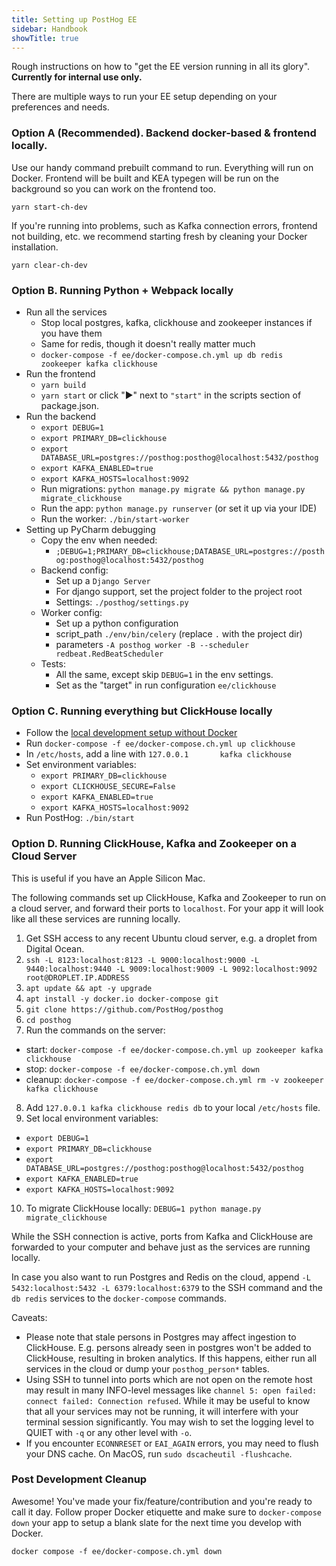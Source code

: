 ```yaml
---
title: Setting up PostHog EE
sidebar: Handbook
showTitle: true
---
```


Rough instructions on how to "get the EE version running in all its glory". **Currently for internal use only.**


There are multiple ways to run your EE setup depending on your preferences and needs.

### Option A (Recommended). Backend docker-based & frontend locally.
Use our handy command prebuilt command to run. Everything will run on Docker. Frontend will be built and KEA typegen will be run on the background so you can work on the frontend too.

```
yarn start-ch-dev
```

If you're running into problems, such as Kafka connection errors, frontend not building, etc. we recommend starting fresh by cleaning your Docker installation.

```
yarn clear-ch-dev
```
### Option B. Running Python + Webpack locally
- Run all the services
  - Stop local postgres, kafka, clickhouse and zookeeper instances if you have them
  - Same for redis, though it doesn't really matter much
  - `docker-compose -f ee/docker-compose.ch.yml up db redis zookeeper kafka clickhouse`
- Run the frontend
  - `yarn build`
  - `yarn start` or click "▶️" next to `"start"` in the scripts section of package.json.
- Run the backend
  - `export DEBUG=1`
  - `export PRIMARY_DB=clickhouse`
  - `export DATABASE_URL=postgres://posthog:posthog@localhost:5432/posthog`
  - `export KAFKA_ENABLED=true`
  - `export KAFKA_HOSTS=localhost:9092`
  - Run migrations: `python manage.py migrate && python manage.py migrate_clickhouse`
  - Run the app: `python manage.py runserver` (or set it up via your IDE)
  - Run the worker: `./bin/start-worker`
- Setting up PyCharm debugging
  - Copy the env when needed:
      - `;DEBUG=1;PRIMARY_DB=clickhouse;DATABASE_URL=postgres://posthog:posthog@localhost:5432/posthog`
  - Backend config:
      - Set up a `Django Server`
      - For django support, set the project folder to the project root
      - Settings: `./posthog/settings.py`
  - Worker config:
      - Set up a python configuration
      - script_path `./env/bin/celery` (replace `.` with the project dir)
      - parameters `-A posthog worker -B --scheduler redbeat.RedBeatScheduler`
  - Tests:
      - All the same, except skip `DEBUG=1` in the env settings.
      - Set as the "target" in run configuration `ee/clickhouse`

### Option C. Running everything but ClickHouse locally
- Follow the [local development setup without Docker](/docs/developing-locally)
- Run `docker-compose -f ee/docker-compose.ch.yml up clickhouse`
- In `/etc/hosts`, add a line with `127.0.0.1       kafka clickhouse`
- Set environment variables:
  - `export PRIMARY_DB=clickhouse`
  - `export CLICKHOUSE_SECURE=False`
  - `export KAFKA_ENABLED=true`
  - `export KAFKA_HOSTS=localhost:9092`
- Run PostHog: `./bin/start`

### Option D. Running ClickHouse, Kafka and Zookeeper on a Cloud Server

This is useful if you have an Apple Silicon Mac.

The following commands set up ClickHouse, Kafka and Zookeeper to run on a cloud server, and forward their ports to `localhost`. For your app it will look like all these services are running locally.

1. Get SSH access to any recent Ubuntu cloud server, e.g. a droplet from Digital Ocean.
2. `ssh -L 8123:localhost:8123 -L 9000:localhost:9000 -L 9440:localhost:9440 -L 9009:localhost:9009 -L 9092:localhost:9092 root@DROPLET.IP.ADDRESS`
3. `apt update && apt -y upgrade`
4. `apt install -y docker.io docker-compose git`
5. `git clone https://github.com/PostHog/posthog`
6. `cd posthog`
7. Run the commands on the server:
  - start: `docker-compose -f ee/docker-compose.ch.yml up zookeeper kafka clickhouse`
  - stop: `docker-compose -f ee/docker-compose.ch.yml down`
  - cleanup: `docker-compose -f ee/docker-compose.ch.yml rm -v zookeeper kafka clickhouse`

8. Add `127.0.0.1 kafka clickhouse redis db` to your local `/etc/hosts` file.
9. Set local environment variables:
  - `export DEBUG=1`
  - `export PRIMARY_DB=clickhouse`
  - `export DATABASE_URL=postgres://posthog:posthog@localhost:5432/posthog`
  - `export KAFKA_ENABLED=true`
  - `export KAFKA_HOSTS=localhost:9092`
10. To migrate ClickHouse locally: `DEBUG=1 python manage.py migrate_clickhouse`

While the SSH connection is active, ports from Kafka and ClickHouse are forwarded to your computer and behave just as the services are running locally.

In case you also want to run Postgres and Redis on the cloud, append `-L 5432:localhost:5432 -L 6379:localhost:6379` to the SSH command and the `db redis` services to the `docker-compose` commands.

Caveats:

- Please note that stale persons in Postgres may affect ingestion to ClickHouse. E.g. persons already seen in postgres won't be added to ClickHouse, resulting in broken analytics. If this happens, either run all services in the cloud or dump your `posthog_person*` tables.
- Using SSH to tunnel into ports which are not open on the remote host may result in many INFO-level messages like `channel 5: open failed: connect failed: Connection refused`. While it may be useful to know that all your services may not be running, it will interfere with your terminal session significantly. You may wish to set the logging level to QUIET with `-q` or any other level with `-o`.
- If you encounter `ECONNRESET` or `EAI_AGAIN` errors, you may need to flush your DNS cache. On MacOS, run `sudo dscacheutil -flushcache`.

### Post Development Cleanup

Awesome! You've made your fix/feature/contribution and you're ready to call it day. Follow proper Docker etiquette and make sure to `docker-compose down` your app to setup a blank slate for the next time you develop with Docker.

`docker compose -f ee/docker-compose.ch.yml down`
